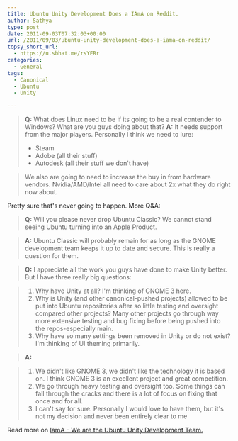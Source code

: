 ```yaml
---
title: Ubuntu Unity Development Does a IAmA on Reddit.
author: Sathya
type: post
date: 2011-09-03T07:32:03+00:00
url: /2011/09/03/ubuntu-unity-development-does-a-iama-on-reddit/
topsy_short_url:
  - https://u.sbhat.me/rsYERr
categories:
  - General
tags:
  - Canonical
  - Ubuntu
  - Unity

---
```

> **Q:** What does Linux need to be if its going to be a real contender to Windows? What are you guys doing about that? **A:** It needs support from the major players. Personally I think we need to lure:
> 
>   * Steam
>   * Adobe (all their stuff)
>   * Autodesk (all their stuff we don't have)

> We also are going to need to increase the buy in from hardware vendors. Nvidia/AMD/Intel all need to care about 2x what they do right now about.

Pretty sure that's never going to happen. More Q&A:

> **Q:** Will you please never drop Ubuntu Classic? We cannot stand seeing Ubuntu turning into an Apple Product.

> **A:** Ubuntu Classic will probably remain for as long as the GNOME development team keeps it up to date and secure. This is really a question for them.

> **Q:** I appreciate all the work you guys have done to make Unity better. But I have three really big questions:

>   1. Why have Unity at all? I'm thinking of GNOME 3 here.
>   2. Why is Unity (and other canonical-pushed projects) allowed to be put into Ubuntu repositories after so little testing and oversight compared other projects? Many other projects go through way more extensive testing and bug fixing before being pushed into the repos-especially main.
>   3. Why have so many settings been removed in Unity or do not exist? I'm thinking of UI theming primarily.

> **A:** 

>   1. We didn't like GNOME 3, we didn't like the technology it is based on. I think GNOME 3 is an excellent project and great competition.
>   2. We go through heavy testing and oversight too. Some things can fall through the cracks and there is a lot of focus on fixing that once and for all.
>   3. I can't say for sure. Personally I would love to have them, but it's not my decision and never been entirely clear to me

Read more on [IamA - We are the Ubuntu Unity Development Team.][1]

 [1]: https://www.reddit.com/r/IAmA/comments/k2nvl/we_are_the_ubuntu_unity_development_team_we_3/
